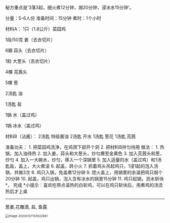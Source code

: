 秘方重点是‘3落3起，细火煮12分钟，焗20分钟，浸冰水15分钟’。

 分量：5-6人份 准备时间：15分钟 煮时：1个小时 

材料A： 1只（1.8公斤）菜园鸡 

 1段/50克 姜（去衣切片） 

6瓣 蒜头（去衣切片） 

1粒 大葱头（去衣切片） 

4棵 芫茜头  

5棵 葱  

2汤匙 油 

1汤匙 盐  

1锅 水（盖过鸡） 

1锅 冰水（盖过鸡） 

材料B（沾酱）： 2汤匙 特级酱油  2汤匙 开水 1汤匙 葱花 1汤匙 芫茜  

准备功夫： 1. 把菜园鸡洗净，在鸡颈下部开个洞 2. 把材料B拌匀待用 做法： 1. 热锅，加入油待热 2. 加入姜，蒜头和大葱头，炒匀爆至金黄色 3. 加入芫茜头和葱，炒匀 4. 加入一大碗水，炒匀，移入一个深锅里 5. 加入适量的水（盖过鸡）和1汤匙盐，盖上，大火煮滚 6. 起盖，转小火 7. 抓着鸡头吊起鸡只，1浸1起的泡入汤锅，共做3次 8. 鸡只入锅，免盖煮12分钟 9. 熄火盖上，用锅里的余温把鸡只焗个20分钟 10. 起盖，鸡只出锅，泡入含有冰水的锅里15分钟 11. 鸡只起锅，沥水斩块*， 完成 *小提示：喜欢吃带点温热的白斩鸡，可以在鸡只斩块后，用煮鸡的汤烫热后才上桌





---

葱姜,花雕酒, 盐, 鱼露. 



<img src="/home/sun/.config/Typora/typora-user-images/image-20230127103522881.png" alt="image-20230127103522881" style="zoom:67%;" />